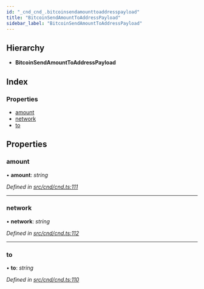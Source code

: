 ```yaml
---
id: "_cnd_cnd_.bitcoinsendamounttoaddresspayload"
title: "BitcoinSendAmountToAddressPayload"
sidebar_label: "BitcoinSendAmountToAddressPayload"
---
```


## Hierarchy

* **BitcoinSendAmountToAddressPayload**

## Index

### Properties

* [amount](_cnd_cnd_.bitcoinsendamounttoaddresspayload.md#amount)
* [network](_cnd_cnd_.bitcoinsendamounttoaddresspayload.md#network)
* [to](_cnd_cnd_.bitcoinsendamounttoaddresspayload.md#to)

## Properties

###  amount

• **amount**: *string*

*Defined in [src/cnd/cnd.ts:111](https://github.com/comit-network/comit-js-sdk/blob/364611d/src/cnd/cnd.ts#L111)*

___

###  network

• **network**: *string*

*Defined in [src/cnd/cnd.ts:112](https://github.com/comit-network/comit-js-sdk/blob/364611d/src/cnd/cnd.ts#L112)*

___

###  to

• **to**: *string*

*Defined in [src/cnd/cnd.ts:110](https://github.com/comit-network/comit-js-sdk/blob/364611d/src/cnd/cnd.ts#L110)*
